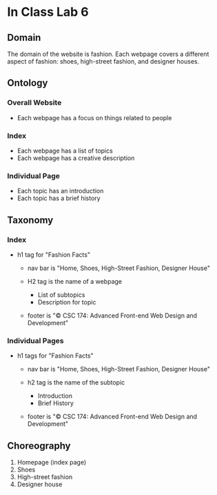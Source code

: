 # In Class Lab 6

## Domain
The domain of the website is fashion. Each webpage covers a different aspect of fashion: shoes, high-street fashion, and designer houses.

## Ontology
### Overall Website
- Each webpage has a focus on things related to people 
### Index
- Each webpage has a list of topics
- Each webpage has a creative description
### Individual Page
- Each topic has an introduction
- Each topic has a brief history

## Taxonomy 
### Index
- h1 tag for "Fashion Facts"
	- nav bar is "Home, Shoes, High-Street Fashion, Designer House"

	- H2 tag is the name of a webpage
		- List of subtopics
		- Description for topic

	- footer is "© CSC 174: Advanced Front-end Web Design and Development"

### Individual Pages
- h1 tags for "Fashion Facts"
	- nav bar is "Home, Shoes, High-Street Fashion, Designer House"

	- h2 tag is the name of the subtopic
		- Introduction
		- Brief History

	- footer is "© CSC 174: Advanced Front-end Web Design and Development"

## Choreography
1. Homepage (index page)
2. Shoes
3. High-street fashion
4. Designer house
